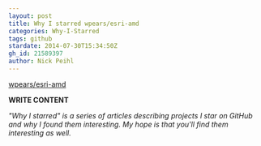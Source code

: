 ```yaml
---
layout: post
title: Why I starred wpears/esri-amd
categories: Why-I-Starred
tags: github
stardate: 2014-07-30T15:34:50Z
gh_id: 21589397
author: Nick Peihl
---
```


[wpears/esri-amd](https://github.com/wpears/esri-amd)

**WRITE CONTENT**

*"Why I starred" is a series of articles describing projects I star on GitHub and why I found them interesting. My hope is that you'll find them interesting as well.*


